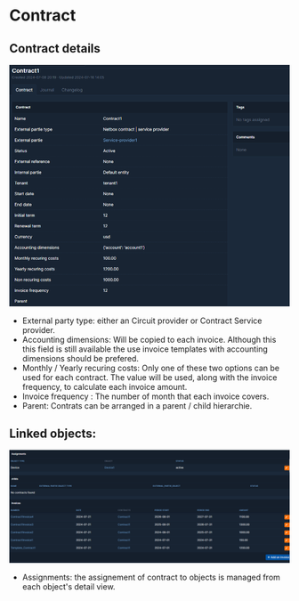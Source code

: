 # Contract

## Contract details

![Contract](img/contract.png "contract")

- External party type: either an Circuit provider or Contract Service provider.
- Accounting dimensions: Will be copied to each invoice. Although this this field is still available the use invoice templates with accounting dimensions should be prefered.
- Monthly / Yearly recuring costs: Only one of these two options can be used for each contract. The value will be used, along with the invoice frequency, to calculate each invoice amount.
- Invoice frequency : The number of month that each invoice covers.
- Parent: Contrats can be arranged in a parent / child hierarchie.

## Linked objects:  

![Contract linked objects](img/contract_linked_objects.png "contract linked objects")

- Assignments: the assignement of contract to objects is managed from each object's detail view.
